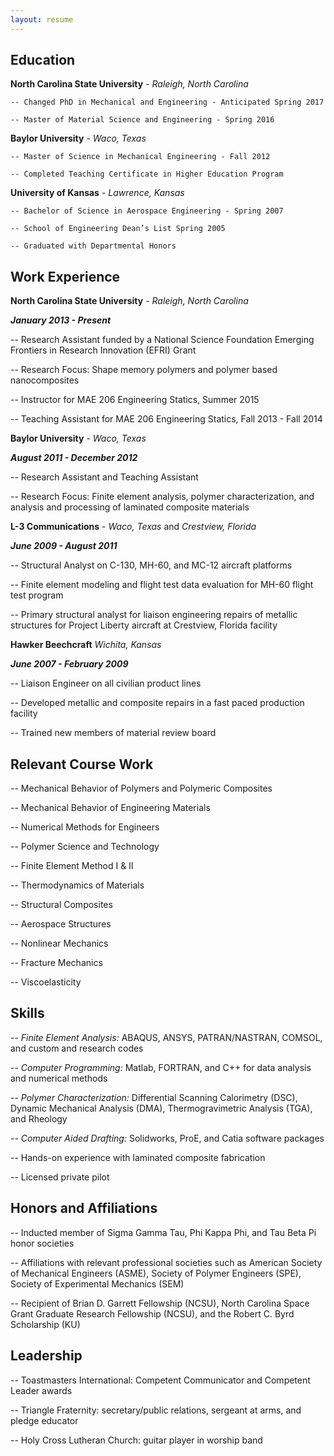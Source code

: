 ```yaml
---
layout: resume
---
```

## Education
__North Carolina State University__ - *Raleigh, North Carolina*

    -- Changed PhD in Mechanical and Engineering - Anticipated Spring 2017

    -- Master of Material Science and Engineering - Spring 2016


__Baylor University__ - *Waco, Texas*

    -- Master of Science in Mechanical Engineering - Fall 2012

    -- Completed Teaching Certificate in Higher Education Program


__University of Kansas__ - *Lawrence, Kansas*

    -- Bachelor of Science in Aerospace Engineering - Spring 2007

    -- School of Engineering Dean’s List Spring 2005

    -- Graduated with Departmental Honors


## Work Experience
__North Carolina State University__ - *Raleigh, North Carolina*

__*January 2013 - Present*__

-- Research Assistant funded by a National Science Foundation Emerging Frontiers in Research Innovation (EFRI) Grant

-- Research Focus: Shape memory polymers and polymer based nanocomposites

-- Instructor for MAE 206 Engineering Statics, Summer 2015

-- Teaching Assistant for MAE 206 Engineering Statics, Fall 2013 - Fall 2014

__Baylor University__ - *Waco, Texas*

__*August 2011 - December 2012*__

-- Research Assistant and Teaching Assistant

-- Research Focus: Finite element analysis, polymer characterization, and analysis and processing of laminated composite materials

__L-3 Communications__ - *Waco, Texas* and *Crestview, Florida*

__*June 2009 - August 2011*__

-- Structural Analyst on C-130, MH-60, and MC-12 aircraft platforms

-- Finite element modeling and flight test data evaluation for MH-60 flight test program

-- Primary structural analyst for liaison engineering repairs of metallic structures for  Project Liberty aircraft at Crestview, Florida facility

__Hawker Beechcraft__ *Wichita, Kansas*

__*June 2007 - February 2009*__

-- Liaison Engineer on all civilian product lines

-- Developed metallic and composite repairs in a fast paced production facility

-- Trained new members of material review board

## Relevant Course Work
-- Mechanical Behavior of Polymers and Polymeric Composites

-- Mechanical Behavior of Engineering Materials

-- Numerical Methods for Engineers

-- Polymer Science and Technology

-- Finite Element Method I & II

-- Thermodynamics of Materials

-- Structural Composites

-- Aerospace Structures

-- Nonlinear Mechanics

-- Fracture Mechanics

-- Viscoelasticity

## Skills
-- *Finite Element Analysis:* ABAQUS, ANSYS, PATRAN/NASTRAN, COMSOL, and custom and research codes

-- *Computer Programming:* Matlab, FORTRAN, and C++ for data analysis and numerical methods

-- *Polymer Characterization:* Differential Scanning Calorimetry (DSC), Dynamic Mechanical Analysis	(DMA), Thermogravimetric Analysis (TGA), and Rheology

-- *Computer Aided Drafting:* Solidworks, ProE, and Catia software packages

-- Hands-on experience with laminated composite fabrication

-- Licensed private pilot

## Honors and Affiliations
-- Inducted member of Sigma Gamma Tau, Phi Kappa Phi, and Tau Beta Pi honor societies

-- Affiliations with relevant professional societies such as American Society of Mechanical Engineers (ASME), Society of Polymer	Engineers (SPE), Society of Experimental Mechanics (SEM)

-- Recipient of Brian D. Garrett Fellowship (NCSU), North Carolina Space Grant Graduate Research Fellowship (NCSU), and the Robert C. Byrd Scholarship (KU)

## Leadership
-- Toastmasters International: Competent Communicator and Competent Leader awards

-- Triangle Fraternity: secretary/public relations, sergeant at arms, and pledge educator

-- Holy Cross Lutheran Church: guitar player in worship band

